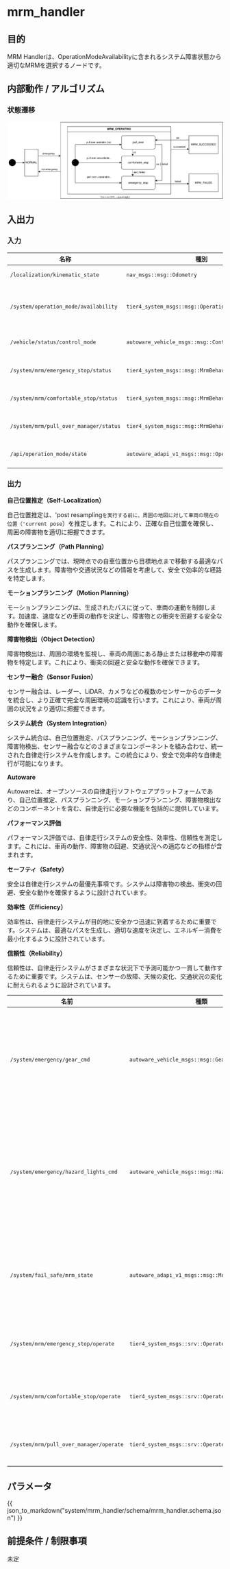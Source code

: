 # mrm_handler

## 目的

MRM Handlerは、OperationModeAvailabilityに含まれるシステム障害状態から適切なMRMを選択するノードです。

## 内部動作 / アルゴリズム

### 状態遷移

![mrm-state](image/mrm-state.svg)

## 入出力

### 入力

| 名称                                   | 種別                                                | 説明                                                                                           |
| -------------------------------------- | --------------------------------------------------- | ------------------------------------------------------------------------------------------------- |
| `/localization/kinematic_state`        | `nav_msgs::msg::Odometry`                           | 車両が停止しているかどうか判断するために使用                                                  |
| `/system/operation_mode/availability`  | `tier4_system_msgs::msg::OperationModeAvailability` | operationModeAvailabilityに示されている適切なMRMをシステム利用可能なMRM動作から選択するために使用 |
| `/vehicle/status/control_mode`         | `autoware_vehicle_msgs::msg::ControlModeReport`     | 車両モード（自律運転または手動運転）をチェックするために使用                                |
| `/system/mrm/emergency_stop/status`    | `tier4_system_msgs::msg::MrmBehaviorStatus`         | MRM緊急停止動作が利用可能かどうかをチェックするために使用                                    |
| `/system/mrm/comfortable_stop/status`  | `tier4_system_msgs::msg::MrmBehaviorStatus`         | MRM快適停止動作が利用可能かどうかをチェックするために使用                                  |
| `/system/mrm/pull_over_manager/status` | `tier4_system_msgs::msg::MrmBehaviorStatus`         | MRMプルオーバー動作が利用可能かどうかをチェックするために使用                               |
| `/api/operation_mode/state`            | `autoware_adapi_v1_msgs::msg::OperationModeState`   | 現在の動作モードがAUTOまたはSTOPであるかどうかを確認するために使用                            |

### 出力

**自己位置推定（Self-Localization）**

自己位置推定は、'post resampling`を実行する前に、周囲の地図に対して車両の現在の位置（'current pose`）を推定します。これにより、正確な自己位置を確保し、周囲の障害物を適切に把握できます。

**パスプランニング（Path Planning）**

パスプランニングでは、現時点での自車位置から目標地点まで移動する最適なパスを生成します。障害物や交通状況などの情報を考慮して、安全で効率的な経路を特定します。

**モーションプランニング（Motion Planning）**

モーションプランニングは、生成されたパスに従って、車両の運動を制御します。加速度、速度などの車両の動作を決定し、障害物との衝突を回避する安全な動作を確保します。

**障害物検出（Object Detection）**

障害物検出は、周囲の環境を監視し、車両の周囲にある静止または移動中の障害物を特定します。これにより、衝突の回避と安全な動作を確保できます。

**センサー融合（Sensor Fusion）**

センサー融合は、レーダー、LiDAR、カメラなどの複数のセンサーからのデータを統合し、より正確で完全な周囲環境の認識を行います。これにより、車両が周囲の状況をより適切に把握できます。

**システム統合（System Integration）**

システム統合は、自己位置推定、パスプランニング、モーションプランニング、障害物検出、センサー融合などのさまざまなコンポーネントを組み合わせ、統一された自律走行システムを作成します。この統合により、安全で効率的な自律走行が可能になります。

**Autoware**

Autowareは、オープンソースの自律走行ソフトウェアプラットフォームであり、自己位置推定、パスプランニング、モーションプランニング、障害物検出などのコンポーネントを含む、自律走行に必要な機能を包括的に提供しています。

**パフォーマンス評価**

パフォーマンス評価では、自律走行システムの安全性、効率性、信頼性を測定します。これには、車両の動作、障害物の回避、交通状況への適応などの指標が含まれます。

**セーフティ（Safety）**

安全は自律走行システムの最優先事項です。システムは障害物の検出、衝突の回避、安全な動作を確保するように設計されています。

**効率性（Efficiency）**

効率性は、自律走行システムが目的地に安全かつ迅速に到着するために重要です。システムは、最適なパスを生成し、適切な速度を決定し、エネルギー消費を最小化するように設計されています。

**信頼性（Reliability）**

信頼性は、自律走行システムがさまざまな状況下で予測可能かつ一貫して動作するために重要です。システムは、センサーの故障、天候の変化、交通状況の変化に耐えられるように設計されています。

| 名前                                    | 種類                                              | 説明                                           |
| --------------------------------------- | ------------------------------------------------- | ----------------------------------------------------- |
| `/system/emergency/gear_cmd`            | `autoware_vehicle_msgs::msg::GearCommand`         | MRMの適切な実行に必要な（ギアコマンドを送信）        |
| `/system/emergency/hazard_lights_cmd`   | `autoware_vehicle_msgs::msg::HazardLightsCommand` | MRMの適切な実行に必要な（ターンシグナルコマンドを送信） |
| `/system/fail_safe/mrm_state`           | `autoware_adapi_v1_msgs::msg::MrmState`           | MRM実行状態と選択されたMRM挙動を通知          |
| `/system/mrm/emergency_stop/operate`    | `tier4_system_msgs::srv::OperateMrm`              | MRM緊急停止用実行命令                              |
| `/system/mrm/comfortable_stop/operate`  | `tier4_system_msgs::srv::OperateMrm`              | MRM快適停止用実行命令                              |
| `/system/mrm/pull_over_manager/operate` | `tier4_system_msgs::srv::OperateMrm`              | MRM停車用実行命令                                 |

## パラメータ

{{ json_to_markdown("system/mrm_handler/schema/mrm_handler.schema.json") }}

## 前提条件 / 制限事項

未定


